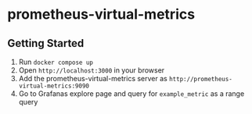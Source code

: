 # prometheus-virtual-metrics

## Getting Started

1. Run `docker compose up`
2. Open `http://localhost:3000` in your browser
3. Add the prometheus-virtual-metrics server as `http://prometheus-virtual-metrics:9090`
4. Go to Grafanas explore page and query for `example_metric` as a range query
